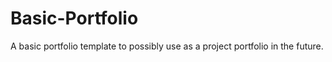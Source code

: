 # Basic-Portfolio

A basic portfolio template to possibly use as a project portfolio in the future.
